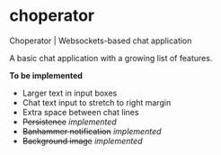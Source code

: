 choperator
========

Choperator | Websockets-based chat application

A basic chat application with a growing list of features.

**To be implemented**
* Larger text in input boxes
* Chat text input to stretch to right margin
* Extra space between chat lines
* ~~Persistence~~  *implemented*
* ~~Banhammer notification~~  *implemented*
* ~~Background image~~  *implemented*
